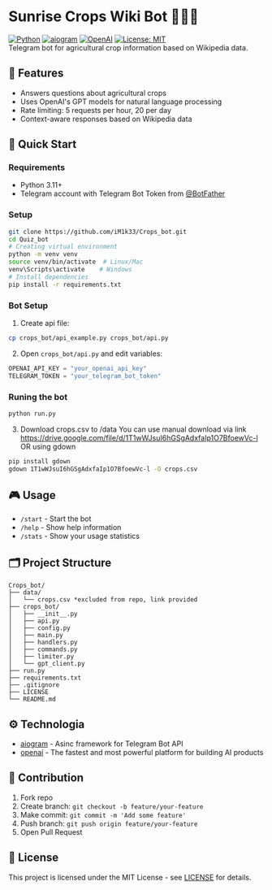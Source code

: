 # Sunrise Crops Wiki Bot 🌾🌽🍋  
[![Python](https://img.shields.io/badge/Python-3.11%2B-blue.svg)](https://python.org)
[![aiogram](https://img.shields.io/badge/aiogram-3.x-blue.svg)](https://aiogram.dev)
[![OpenAI](https://a11ybadges.com/badge?logo=openai)](https://openai.com/)
[![License: MIT](https://img.shields.io/badge/License-MIT-yellow.svg)](https://opensource.org/licenses/MIT)  
Telegram bot for agricultural crop information based on Wikipedia data.
## 🌟 Features
- Answers questions about agricultural crops
- Uses OpenAI's GPT models for natural language processing
- Rate limiting: 5 requests per hour, 20 per day
- Context-aware responses based on Wikipedia data
## 🚀 Quick Start
### Requirements
- Python 3.11+  
- Telegram account with Telegram Bot Token from [@BotFather](https://t.me/BotFather)  
### Setup
```bash
git clone https://github.com/iM1k33/Crops_bot.git
cd Quiz_bot
# Creating virtual environment 
python -m venv venv
source venv/bin/activate  # Linux/Mac
venv\Scripts\activate    # Windows
# Install dependencies
pip install -r requirements.txt
```
### Bot Setup
1. Create api file:
```bash
cp crops_bot/api_example.py crops_bot/api.py
```
2. Open `crops_bot/api.py` and edit variables:
```python
OPENAI_API_KEY = "your_openai_api_key"
TELEGRAM_TOKEN = "your_telegram_bot_token"
```
### Runing the bot
```bash
python run.py
```
3. Download crops.csv to /data
You can use manual download via link https://drive.google.com/file/d/1T1wWJsuI6hGSgAdxfaIp1O7BfoewVc-l
OR
using gdown
```bash
pip install gdown
gdown 1T1wWJsuI6hGSgAdxfaIp1O7BfoewVc-l -O crops.csv
```


## 🎮 Usage
- `/start` - Start the bot
- `/help` - Show help information
- `/stats` - Show your usage statistics

## 🗂️ Project Structure
```
Crops_bot/
├── data/
│   └── crops.csv *excluded from repo, link provided
├── crops_bot/
│   ├── __init__.py
│   ├── api.py
│   ├── config.py
│   ├── main.py
│   ├── handlers.py
│   ├── commands.py
│   ├── limiter.py
│   └── gpt_client.py
├── run.py
├── requirements.txt
├── .gitignore
├── LICENSE
└── README.md
```
## ⚙️ Technologia
- [aiogram](https://aiogram.dev/) - Asinc framework for Telegram Bot API
- [openai](https://openai.com/api) - The fastest and most powerful platform for building AI products
## 🤝 Contribution
1. Fork repo  
2. Create branch: `git checkout -b feature/your-feature`  
3. Make commit: `git commit -m 'Add some feature'`  
4. Push branch: `git push origin feature/your-feature`  
5. Open Pull Request  
## 📜 License
This project is licensed under the MIT License - see [LICENSE](LICENSE) for details.
